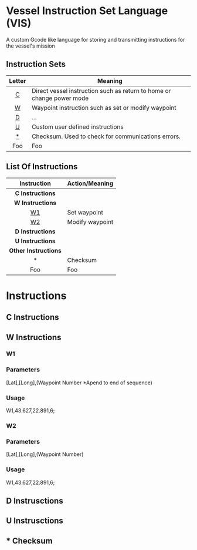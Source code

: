 # Vessel Instruction Set Language (VIS)
A custom Gcode like language for storing and transmitting instructions for the vessel's mission

## Instruction Sets

| Letter  | Meaning |
| :-----: | ------- |
| [C](#c-instructions) | Direct vessel instruction such as return to home or change power mode |
| [W](#w-instructions) | Waypoint instruction such as set or modify waypoint |
| [D](#d-instructions) | ... |
| [U](#u-instructions) | Custom user defined instructions |
| [\*](#*-checksum) | Checksum. Used to check for communications errors. |
| Foo | Foo |


## List Of Instructions

| Instruction | Action/Meaning |
| :-----: | ---------- |
| **C Instructions** |  |
| **W Instructions** |  |
| [W1](#w1) | Set waypoint |
| [W2](#w2) | Modify waypoint |
| **D Instructions** |  |
| **U Instructions** |  |
| **Other Instructions** |  |
| * | Checksum |
| Foo | Foo |


# Instructions


## C Instructions


## W Instructions


### W1

### Parameters
[Lat],[Long],(Waypoint Number \*Apend to end of sequence)

### Usage
W1,43.627,22.891,6;


### W2

### Parameters
[Lat],[Long],(Waypoint Number)

### Usage
W1,43.627,22.891,6;


## D Instrusctions


## U Instrusctions


## * Checksum
